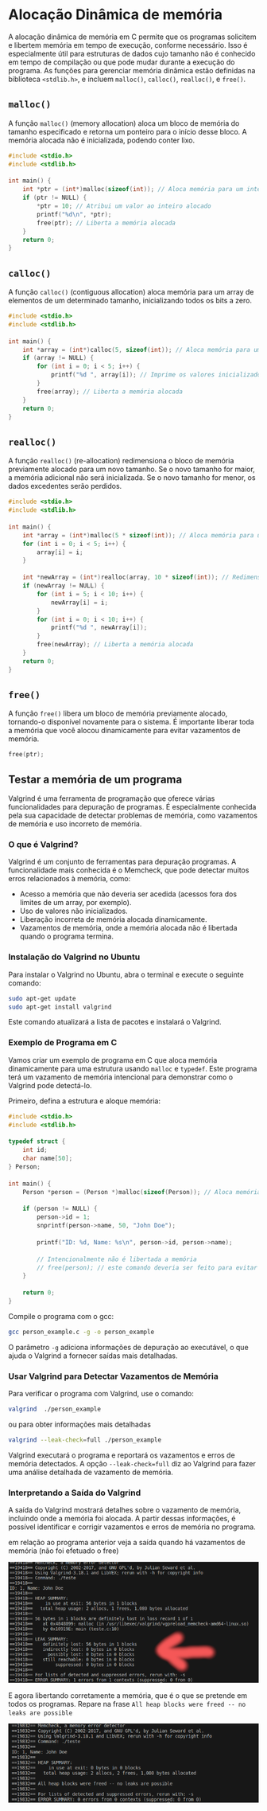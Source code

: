 # Alocação Dinâmica de memória

A alocação dinâmica de memória em C permite que os programas solicitem e libertem memória em tempo de execução, conforme necessário. Isso é especialmente útil para estruturas de dados cujo tamanho não é conhecido em tempo de compilação ou que pode mudar durante a execução do programa. As funções para gerenciar memória dinâmica estão definidas na biblioteca `<stdlib.h>`, e incluem `malloc()`, `calloc()`, `realloc()`, e `free()`.

## `malloc()`

A função `malloc()` (memory allocation) aloca um bloco de memória do tamanho especificado e retorna um ponteiro para o início desse bloco. A memória alocada não é inicializada, podendo conter lixo.

```c
#include <stdio.h>
#include <stdlib.h>

int main() {
    int *ptr = (int*)malloc(sizeof(int)); // Aloca memória para um inteiro
    if (ptr != NULL) {
        *ptr = 10; // Atribui um valor ao inteiro alocado
        printf("%d\n", *ptr);
        free(ptr); // Liberta a memória alocada
    }
    return 0;
}
```

## `calloc()`

A função `calloc()` (contiguous allocation) aloca memória para um array de elementos de um determinado tamanho, inicializando todos os bits a zero.

```c
#include <stdio.h>
#include <stdlib.h>

int main() {
    int *array = (int*)calloc(5, sizeof(int)); // Aloca memória para um array de 5 inteiros
    if (array != NULL) {
        for (int i = 0; i < 5; i++) {
            printf("%d ", array[i]); // Imprime os valores inicializados (0)
        }
        free(array); // Liberta a memória alocada
    }
    return 0;
}
```

## `realloc()`

A função `realloc()` (re-allocation) redimensiona o bloco de memória previamente alocado para um novo tamanho. Se o novo tamanho for maior, a memória adicional não será inicializada. Se o novo tamanho for menor, os dados excedentes serão perdidos.

```c
#include <stdio.h>
#include <stdlib.h>

int main() {
    int *array = (int*)malloc(5 * sizeof(int)); // Aloca memória para um array de 5 inteiros
    for (int i = 0; i < 5; i++) {
        array[i] = i;
    }

    int *newArray = (int*)realloc(array, 10 * sizeof(int)); // Redimensiona o array para 10 inteiros
    if (newArray != NULL) {
        for (int i = 5; i < 10; i++) {
            newArray[i] = i;
        }
        for (int i = 0; i < 10; i++) {
            printf("%d ", newArray[i]);
        }
        free(newArray); // Liberta a memória alocada
    }
    return 0;
}
```

## `free()`

A função `free()` libera um bloco de memória previamente alocado, tornando-o disponível novamente para o sistema. É importante liberar toda a memória que você alocou dinamicamente para evitar vazamentos de memória.

```c
free(ptr);
```

## Testar a memória de um programa

Valgrind é uma ferramenta de programação que oferece várias funcionalidades para depuração de programas. É especialmente conhecida pela sua capacidade de detectar problemas de memória, como vazamentos de memória e uso incorreto de memória. 

### O que é Valgrind?

Valgrind é um conjunto de ferramentas para depuração programas. A funcionalidade mais conhecida é o Memcheck, que pode detectar muitos erros relacionados à memória, como:

- Acesso a memória que não deveria ser acedida (acessos fora dos limites de um array, por exemplo).
- Uso de valores não inicializados.
- Liberação incorreta de memória alocada dinamicamente.
- Vazamentos de memória, onde a memória alocada não é libertada quando o programa termina.

### Instalação do Valgrind no Ubuntu

Para instalar o Valgrind no Ubuntu, abra o terminal e execute o seguinte comando:

```sh
sudo apt-get update
sudo apt-get install valgrind
```

Este comando atualizará a lista de pacotes e instalará o Valgrind.

### Exemplo de Programa em C

Vamos criar um exemplo de programa em C que aloca memória dinamicamente para uma estrutura usando `malloc` e `typedef`. Este programa terá um vazamento de memória intencional para demonstrar como o Valgrind pode detectá-lo.

Primeiro, defina a estrutura e aloque memória:

```c
#include <stdio.h>
#include <stdlib.h>

typedef struct {
    int id;
    char name[50];
} Person;

int main() {
    Person *person = (Person *)malloc(sizeof(Person)); // Aloca memória para uma pessoa
    
    if (person != NULL) {
        person->id = 1;
        snprintf(person->name, 50, "John Doe");
        
        printf("ID: %d, Name: %s\n", person->id, person->name);
        
        // Intencionalmente não é libertada a memória
        // free(person); // este comando deveria ser feito para evitar vazamento de memória
    }
    
    return 0;
}
```

Compile o programa com o gcc:

```sh
gcc person_example.c -g -o person_example 
```

O parâmetro `-g` adiciona informações de depuração ao executável, o que ajuda o Valgrind a fornecer saídas mais detalhadas.

### Usar Valgrind para Detectar Vazamentos de Memória

Para verificar o programa com Valgrind, use o comando:

```sh
valgrind  ./person_example
```

ou para obter informações mais detalhadas

```sh
valgrind --leak-check=full ./person_example
```

Valgrind executará o programa e reportará os vazamentos e erros de memória detectados. A opção `--leak-check=full` diz ao Valgrind para fazer uma análise detalhada de vazamento de memória.

### Interpretando a Saída do Valgrind

A saída do Valgrind mostrará detalhes sobre o vazamento de memória, incluindo onde a memória foi alocada. A partir dessas informações, é possível identificar e corrigir vazamentos e erros de memória no programa.

em relação ao programa anterior veja a saída quando há vazamentos de memória (não foi efetuado o free)

![Com erros de memória](img/12_01.png)

E agora libertando corretamente a memória, que é o que se pretende em todos os programas. Repare na frase `All heap blocks were freed -- no leaks are possible`

![Sem erros de memória](img/12_02.png)
